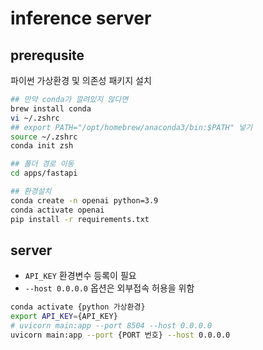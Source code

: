 # inference server

## prerequsite

파이썬 가상환경 및 의존성 패키지 설치

```bash
## 만약 conda가 깔려있지 않다면
brew install conda
vi ~/.zshrc
## export PATH="/opt/homebrew/anaconda3/bin:$PATH" 넣기
source ~/.zshrc
conda init zsh

## 폴더 경로 이동
cd apps/fastapi

## 환경설치
conda create -n openai python=3.9
conda activate openai
pip install -r requirements.txt
```

## server

- `API_KEY` 환경변수 등록이 필요
- `--host 0.0.0.0` 옵션은 외부접속 허용을 위함

```bash
conda activate {python 가상환경}
export API_KEY={API_KEY}
# uvicorn main:app --port 8504 --host 0.0.0.0
uvicorn main:app --port {PORT 번호} --host 0.0.0.0
```

